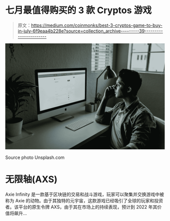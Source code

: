 # 七月最值得购买的 3 款 Cryptos 游戏

> 原文：<https://medium.com/coinmonks/best-3-cryptos-game-to-buy-in-july-6f9eaa4b228e?source=collection_archive---------39----------------------->

![](img/8f94b48d22c3f518a69865edc5c1b25f.png)

Source photo Unsplash.com

# 无限轴(AXS)

Axie Infinity 是一款基于区块链的交易和战斗游戏，玩家可以聚集并交换游戏中被称为 Axie 的动物。由于其独特的元宇宙，这款游戏已经吸引了全球的玩家和投资者。该平台的原生令牌 AXS，由于其在市场上的持续表现，预计到 2022 年其价值将飙升…